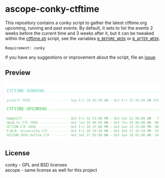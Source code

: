 # ascope-conky-ctftime

This repository contains a conky script to gather the latest ctftime.org upcoming, running and past events. By default, it sets to list the events 2 weeks before the current time and 3 weeks after it, but it can be tweaked within the [ctftime.sh](https://github.com/Ascope-Team/ascope-conky-ctftime/blob/master/ctftime.sh) script, see the variables [`N_BEFORE_WEEK`](https://github.com/Ascope-Team/ascope-conky-ctftime/blob/master/ctftime.sh#L26) or [`N_AFTER_WEEK`](https://github.com/Ascope-Team/ascope-conky-ctftime/blob/master/ctftime.sh#L27).

```text
Requirement: conky
```

If you have any suggestions or improvement about the script, file an [issue](https://github.com/Ascope-Team/ascope-conky-ctftime/issues).

## Preview

![preview](ascope_conky_preview.png)

## License
conky - GPL and BSD licenses  
ascope - same license as well for this project
